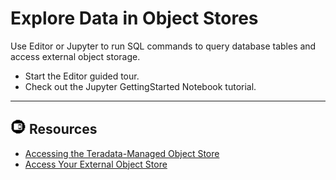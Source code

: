 # Explore Data in Object Stores

Use Editor or Jupyter to run SQL commands to query database tables and access external object storage.

* Start the Editor guided tour.
* Check out the Jupyter GettingStarted Notebook tutorial.

- - -

## ![../Images/fluto-icn-resources.png](../Images/fluto-icn-resources.png) Resources
 
* [Accessing the Teradata-Managed Object Store](https://docs.teradata.com/r/dLArVI09J62c8byzVbHMtw/jL9fm7cdFONqKe84pZoYZw)
* [Access Your External Object Store](https://docs.teradata.com/r/dLArVI09J62c8byzVbHMtw/zQ9k2on1UJ~i7uDS~VVTQg)